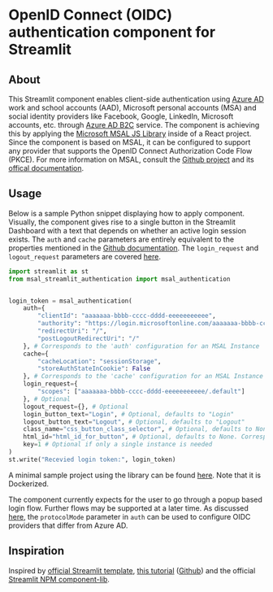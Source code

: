# OpenID Connect (OIDC) authentication component for Streamlit

## About

This Streamlit component enables client-side authentication using [Azure AD](https://docs.microsoft.com/azure/active-directory/develop/v2-overview) work and school accounts (AAD), Microsoft personal accounts (MSA) and social identity providers like Facebook, Google, LinkedIn, Microsoft accounts, etc. through [Azure AD B2C](https://docs.microsoft.com/azure/active-directory-b2c/active-directory-b2c-overview#identity-providers) service.
The component is achieving this by applying the [Microsoft MSAL JS Library](https://github.com/AzureAD/microsoft-authentication-library-for-js/tree/dev/lib/msal-browser) inside of a React project. Since the component is based on MSAL, it can be configured to support any provider that supports the OpenID Connect Authorization Code Flow (PKCE).
For more information on MSAL, consult the [Github project](https://github.com/AzureAD/microsoft-authentication-library-for-js/tree/dev/lib/msal-browser) and its [offical documentation](https://learn.microsoft.com/en-us/azure/active-directory/develop/msal-overview).

## Usage

Below is a sample Python snippet displaying how to apply component. Visually, the component gives rise to a single button
in the Streamlit Dashboard with a text that depends on whether an active login session exists. The `auth` and `cache`
parameters are entirely equivalent to the properties mentioned in the [Github documentation](https://github.com/AzureAD/microsoft-authentication-library-for-js/blob/dev/lib/msal-browser/docs/initialization.md).
The `login_request` and `logout_request` parameters are covered [here](https://github.com/AzureAD/microsoft-authentication-library-for-js/blob/dev/lib/msal-browser/docs/login-user.md).
```python
import streamlit as st
from msal_streamlit_authentication import msal_authentication


login_token = msal_authentication(
    auth={
        "clientId": "aaaaaaa-bbbb-cccc-dddd-eeeeeeeeeee",
        "authority": "https://login.microsoftonline.com/aaaaaaa-bbbb-cccc-dddd-eeeeeeeeeee",
        "redirectUri": "/",
        "postLogoutRedirectUri": "/"
    }, # Corresponds to the 'auth' configuration for an MSAL Instance
    cache={
        "cacheLocation": "sessionStorage",
        "storeAuthStateInCookie": False
    }, # Corresponds to the 'cache' configuration for an MSAL Instance
    login_request={
        "scopes": ["aaaaaaa-bbbb-cccc-dddd-eeeeeeeeeee/.default"]
    }, # Optional
    logout_request={}, # Optional
    login_button_text="Login", # Optional, defaults to "Login"
    logout_button_text="Logout", # Optional, defaults to "Logout"
    class_name="css_button_class_selector", # Optional, defaults to None. Corresponds to HTML class.
    html_id="html_id_for_button", # Optional, defaults to None. Corresponds to HTML id.
    key=1 # Optional if only a single instance is needed
)
st.write("Recevied login token:", login_token)
```
A minimal sample project using the library can be found [here](https://github.com/mstaal/streamlit_msal_sample). Note that it is Dockerized.

The component currently expects for the user to go through a popup based login flow.
Further flows may be supported at a later time. As discussed [here](https://github.com/AzureAD/microsoft-authentication-library-for-js/blob/dev/lib/msal-browser/docs/initialization.md#optional-configure-authority),
the `protocolMode` parameter in `auth` can be used to configure OIDC providers that differ from Azure AD.

## Inspiration
Inspired by [official Streamlit template](https://github.com/streamlit/component-template), [this tutorial](https://youtu.be/htXgwEXwmNs) ([Github](https://github.com/andfanilo/streamlit-plotly-component-tutorial)) and the official [Streamlit NPM component-lib](https://github.com/streamlit/streamlit/tree/develop/component-lib).

